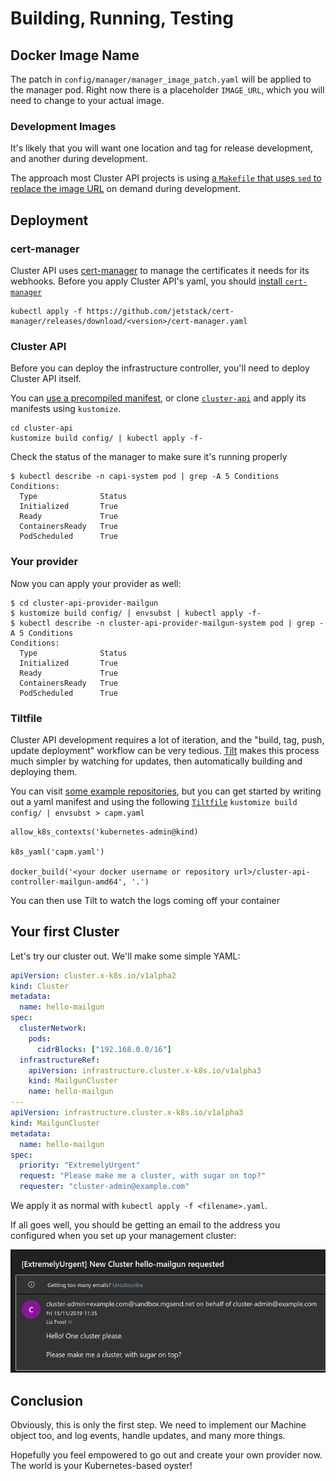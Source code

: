 # Building, Running, Testing

## Docker Image Name

The patch in `config/manager/manager_image_patch.yaml` will be applied to the manager pod.
Right now there is a placeholder `IMAGE_URL`, which you will need to change to your actual image.

### Development Images
It's likely that you will want one location and tag for release development, and another during development.

The approach most Cluster API projects is using [a `Makefile` that uses `sed` to replace the image URL][sed] on demand during development.

[sed]: https://github.com/kubernetes-sigs/cluster-api/blob/e0fb83a839b2755b14fbefbe6f93db9a58c76952/Makefile#L201-L204

## Deployment

### cert-manager

Cluster API uses [cert-manager] to manage the certificates it needs for its webhooks.
Before you apply Cluster API's yaml, you should [install `cert-manager`][cm-install]

[cert-manager]: https://github.com/jetstack/cert-manager
[cm-install]: https://docs.cert-manager.io/en/latest/getting-started/install/kubernetes.html

```
kubectl apply -f https://github.com/jetstack/cert-manager/releases/download/<version>/cert-manager.yaml
```

### Cluster API

Before you can deploy the infrastructure controller, you'll need to deploy Cluster API itself.

You can [use a precompiled manifest][install], or clone [`cluster-api`][capi] and apply its manifests using `kustomize`.

``` shell
cd cluster-api
kustomize build config/ | kubectl apply -f-
```

Check the status of the manager to make sure it's running properly

```shell
$ kubectl describe -n capi-system pod | grep -A 5 Conditions
Conditions:
  Type              Status
  Initialized       True
  Ready             True
  ContainersReady   True
  PodScheduled      True
```


[install]: https://cluster-api.sigs.k8s.io/tasks/installation.html#install-cluster-api
[capi]: https://github.com/kubernetes-sigs/cluster-api

### Your provider

Now you can apply your provider as well:

```
$ cd cluster-api-provider-mailgun
$ kustomize build config/ | envsubst | kubectl apply -f-
$ kubectl describe -n cluster-api-provider-mailgun-system pod | grep -A 5 Conditions
Conditions:
  Type              Status
  Initialized       True
  Ready             True
  ContainersReady   True
  PodScheduled      True
```

### Tiltfile
Cluster API development requires a lot of iteration, and the "build, tag, push, update deployment" workflow can be very tedious.
[Tilt](https://tilt.dev) makes this process much simpler by watching for updates, then automatically building and deploying them.

You can visit [some example repositories][capidev], but you can get started by writing out a yaml manifest and using the following [`Tiltfile`][tiltfile]
`kustomize build config/ | envsubst > capm.yaml`

[capidev]: https://github.com/chuckha/capi-dev
[tiltfile]: https://docs.tilt.dev/tiltfile_concepts.html

```starlark
allow_k8s_contexts('kubernetes-admin@kind)

k8s_yaml('capm.yaml')

docker_build('<your docker username or repository url>/cluster-api-controller-mailgun-amd64', '.')
```

You can then use Tilt to watch the logs coming off your container


## Your first Cluster

Let's try our cluster out. We'll make some simple YAML:

```yaml
apiVersion: cluster.x-k8s.io/v1alpha2
kind: Cluster
metadata:
  name: hello-mailgun
spec:
  clusterNetwork:
    pods:
      cidrBlocks: ["192.168.0.0/16"]
  infrastructureRef:
    apiVersion: infrastructure.cluster.x-k8s.io/v1alpha3
    kind: MailgunCluster
    name: hello-mailgun
---
apiVersion: infrastructure.cluster.x-k8s.io/v1alpha3
kind: MailgunCluster
metadata:
  name: hello-mailgun
spec:
  priority: "ExtremelyUrgent"
  request: "Please make me a cluster, with sugar on top?"
  requester: "cluster-admin@example.com"
```

We apply it as normal with `kubectl apply -f <filename>.yaml`.

If all goes well, you should be getting an email to the address you configured when you set up your management cluster:

![An email from mailgun urgently requesting a cluster](cluster-email.png)

## Conclusion

Obviously, this is only the first step.
We need to implement our Machine object too, and log events, handle updates, and many more things.

Hopefully you feel empowered to go out and create your own provider now.
The world is your Kubernetes-based oyster!
